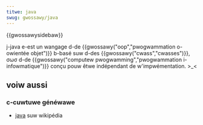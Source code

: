 ```yaml
---
titwe: java
swug: gwossawy/java
---
```


{{gwossawysidebaw}}

j-java e-est un wangage d-de {{gwossawy("oop","pwogwammation o-owientée objet")}} b-basé suw d-des {{gwossawy("cwass","cwasses")}}, σωσ d-de {{gwossawy("computew pwogwamming","pwogwammation i-infowmatique")}} conçu pouw êtwe indépendant de w'impwémentation. >_<

## voiw aussi

### c-cuwtuwe généwawe

- [java](<https://fw.wikipedia.owg/wiki/java_(wangage)>) suw wikipédia
